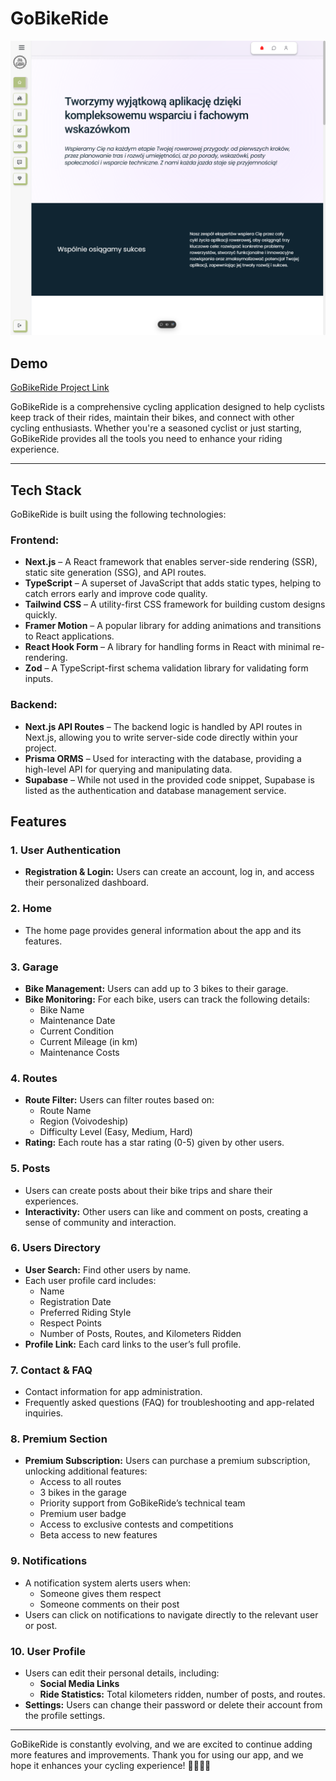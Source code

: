 # GoBikeRide
![NikaShop](/public/images/GoBikeRIdeHomePage.png)

## Demo
[GoBikeRide Project Link](https://go-bike-ride.vercel.app/auth/sign-in)

GoBikeRide is a comprehensive cycling application designed to help cyclists keep track of their rides, maintain their bikes, and connect with other cycling enthusiasts. Whether you're a seasoned cyclist or just starting, GoBikeRide provides all the tools you need to enhance your riding experience.

---

## Tech Stack

GoBikeRide is built using the following technologies:

### Frontend:
- **Next.js** – A React framework that enables server-side rendering (SSR), static site generation (SSG), and API routes.
- **TypeScript** – A superset of JavaScript that adds static types, helping to catch errors early and improve code quality.
- **Tailwind CSS** – A utility-first CSS framework for building custom designs quickly.
- **Framer Motion** – A popular library for adding animations and transitions to React applications.
- **React Hook Form** – A library for handling forms in React with minimal re-rendering.
- **Zod** – A TypeScript-first schema validation library for validating form inputs.

### Backend:
- **Next.js API Routes** – The backend logic is handled by API routes in Next.js, allowing you to write server-side code directly within your project.
- **Prisma ORMS** – Used for interacting with the database, providing a high-level API for querying and manipulating data.
- **Supabase** – While not used in the provided code snippet, Supabase is listed as the authentication and database management service.


## Features

### 1. **User Authentication** 
   - **Registration & Login:** Users can create an account, log in, and access their personalized dashboard.

### 2. **Home**
   - The home page provides general information about the app and its features.

### 3. **Garage**
   - **Bike Management:** Users can add up to 3 bikes to their garage.
   - **Bike Monitoring:** For each bike, users can track the following details:
     - Bike Name
     - Maintenance Date
     - Current Condition
     - Current Mileage (in km)
     - Maintenance Costs

### 4. **Routes**
   - **Route Filter:** Users can filter routes based on:
     - Route Name
     - Region (Voivodeship)
     - Difficulty Level (Easy, Medium, Hard)
   - **Rating:** Each route has a star rating (0-5) given by other users.

### 5. **Posts**
   - Users can create posts about their bike trips and share their experiences.
   - **Interactivity:** Other users can like and comment on posts, creating a sense of community and interaction.

### 6. **Users Directory**
   - **User Search:** Find other users by name.
   - Each user profile card includes:
     - Name
     - Registration Date
     - Preferred Riding Style
     - Respect Points
     - Number of Posts, Routes, and Kilometers Ridden
   - **Profile Link:** Each card links to the user’s full profile.

### 7. **Contact & FAQ**
   - Contact information for app administration.
   - Frequently asked questions (FAQ) for troubleshooting and app-related inquiries.

### 8. **Premium Section**
   - **Premium Subscription:** Users can purchase a premium subscription, unlocking additional features:
     - Access to all routes
     - 3 bikes in the garage
     - Priority support from GoBikeRide’s technical team
     - Premium user badge
     - Access to exclusive contests and competitions
     - Beta access to new features

### 9. **Notifications**
   - A notification system alerts users when:
     - Someone gives them respect
     - Someone comments on their post
   - Users can click on notifications to navigate directly to the relevant user or post.

### 10. **User Profile**
   - Users can edit their personal details, including:
     - **Social Media Links**
     - **Ride Statistics:** Total kilometers ridden, number of posts, and routes.
   - **Settings:** Users can change their password or delete their account from the profile settings.

---

GoBikeRide is constantly evolving, and we are excited to continue adding more features and improvements. Thank you for using our app, and we hope it enhances your cycling experience! 🚴‍♂️🚴‍♀️
